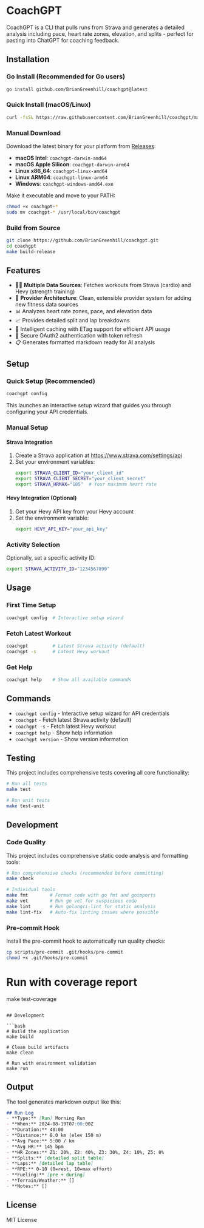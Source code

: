 # CoachGPT

CoachGPT is a CLI that pulls runs from Strava and generates a detailed analysis including pace, heart rate zones, elevation, and splits - perfect for pasting into ChatGPT for coaching feedback.

## Installation

### Go Install (Recommended for Go users)
```bash
go install github.com/BrianGreenhill/coachgpt@latest
```

### Quick Install (macOS/Linux)
```bash
curl -fsSL https://raw.githubusercontent.com/BrianGreenhill/coachgpt/main/scripts/install.sh | bash
```

### Manual Download
Download the latest binary for your platform from [Releases](https://github.com/BrianGreenhill/coachgpt/releases):

- **macOS Intel**: `coachgpt-darwin-amd64`
- **macOS Apple Silicon**: `coachgpt-darwin-arm64`  
- **Linux x86_64**: `coachgpt-linux-amd64`
- **Linux ARM64**: `coachgpt-linux-arm64`
- **Windows**: `coachgpt-windows-amd64.exe`

Make it executable and move to your PATH:
```bash
chmod +x coachgpt-*
sudo mv coachgpt-* /usr/local/bin/coachgpt
```

### Build from Source
```bash
git clone https://github.com/BrianGreenhill/coachgpt.git
cd coachgpt
make build-release
```

## Features

- 🏃‍♂️ **Multiple Data Sources**: Fetches workouts from Strava (cardio) and Hevy (strength training)
- 🔌 **Provider Architecture**: Clean, extensible provider system for adding new fitness data sources
- 📊 Analyzes heart rate zones, pace, and elevation data
- 📈 Provides detailed split and lap breakdowns
- 💾 Intelligent caching with ETag support for efficient API usage
- 🔐 Secure OAuth2 authentication with token refresh
- 📋 Generates formatted markdown ready for AI analysis

## Setup

### Quick Setup (Recommended)
```bash
coachgpt config
```
This launches an interactive setup wizard that guides you through configuring your API credentials.

### Manual Setup

#### Strava Integration
1. Create a Strava application at https://www.strava.com/settings/api
2. Set your environment variables:
   ```bash
   export STRAVA_CLIENT_ID="your_client_id"
   export STRAVA_CLIENT_SECRET="your_client_secret"
   export STRAVA_HRMAX="185"  # Your maximum heart rate
   ```

#### Hevy Integration (Optional)
1. Get your Hevy API key from your Hevy account
2. Set the environment variable:
   ```bash
   export HEVY_API_KEY="your_api_key"
   ```

### Activity Selection
Optionally, set a specific activity ID:
```bash
export STRAVA_ACTIVITY_ID="1234567890"
```

## Usage

### First Time Setup
```bash
coachgpt config  # Interactive setup wizard
```

### Fetch Latest Workout
```bash
coachgpt         # Latest Strava activity (default)
coachgpt -s      # Latest Hevy workout
```

### Get Help
```bash
coachgpt help    # Show all available commands
```

## Commands

- `coachgpt config` - Interactive setup wizard for API credentials
- `coachgpt` - Fetch latest Strava activity (default)
- `coachgpt -s` - Fetch latest Hevy workout  
- `coachgpt help` - Show help information
- `coachgpt version` - Show version information

## Testing

This project includes comprehensive tests covering all core functionality:

```bash
# Run all tests
make test

# Run unit tests  
make test-unit
```

## Development

### Code Quality

This project includes comprehensive static code analysis and formatting tools:

```bash
# Run comprehensive checks (recommended before committing)
make check

# Individual tools
make fmt        # Format code with go fmt and goimports
make vet        # Run go vet for suspicious code
make lint       # Run golangci-lint for static analysis
make lint-fix   # Auto-fix linting issues where possible
```

### Pre-commit Hook

Install the pre-commit hook to automatically run quality checks:

```bash
cp scripts/pre-commit .git/hooks/pre-commit
chmod +x .git/hooks/pre-commit
```

# Run with coverage report
make test-coverage

```

## Development

```bash
# Build the application
make build

# Clean build artifacts
make clean

# Run with environment validation
make run
```

## Output

The tool generates markdown output like this:

```markdown
## Run Log
- **Type:** [Run] Morning Run
- **When:** 2024-08-19T07:00:00Z
- **Duration:** 40:00
- **Distance:** 8.0 km (elev 150 m)
- **Avg Pace:** 5:00 / km
- **Avg HR:** 145 bpm
- **HR Zones:** Z1: 20%, Z2: 40%, Z3: 30%, Z4: 10%, Z5: 0%
- **Splits:** [detailed split table]
- **Laps:** [detailed lap table]
- **RPE:** 0-10 (0=rest, 10=max effort)
- **Fueling:** [pre + during]
- **Terrain/Weather:** []
- **Notes:** []
```

## License

MIT License
